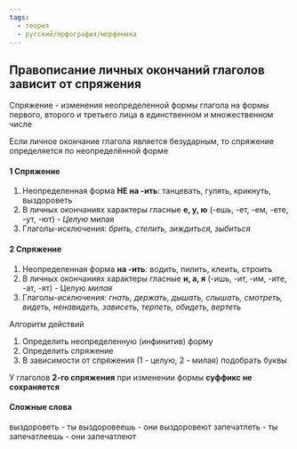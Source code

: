```yaml
---
tags:
  - теория
  - русский/орфография/морфемика
---
```

## Правописание личных окончаний глаголов зависит от спряжения

Спряжение - изменения неопределенной формы глагола на формы первого, второго и третьего лица в единственном и множественном числе

Если личное окончание глагола является безударным, то спряжение определяется по неопределённой форме

#### 1 Спряжение
1. Неопределенная форма **НЕ на -ить**: танцевать, гулять, крикнуть, выздороветь
2. В личных окончаниях характеры гласные **е, у, ю** (-ешь, -ет, -ем, -ете, -ут, -ют) - *Целую* милая
3. Глаголы-исключения: *брить, стелить, зиждиться, зыбиться*
#### 2 Спряжение
1. Неопределенная форма **на -ить**: водить, пилить, клеить, строить
2. В личных окончаниях характеры гласные **и, а, я** (-ишь, -ит, -им, -ите, -ат, -ят) - Целую *милая*
3. Глаголы-исключения: *гнать, держать, дышать, слышать, смотреть, видеть, ненавидеть, зависеть, терпеть, обидеть, вертеть*

Алгоритм действий
1. Определить неопределенную (инфинитив) форму
2. Определить спряжение
3. В зависимости от спряжения (1 - целую, 2 - милая) подобрать буквы

У глаголов **2-го спряжения** при изменении формы **суффикс не сохраняется**

#### Сложные слова
выздороветь - ты выздоровеешь - они выздоровеют
запечатлеть - ты запечатлеешь - они запечатлеют